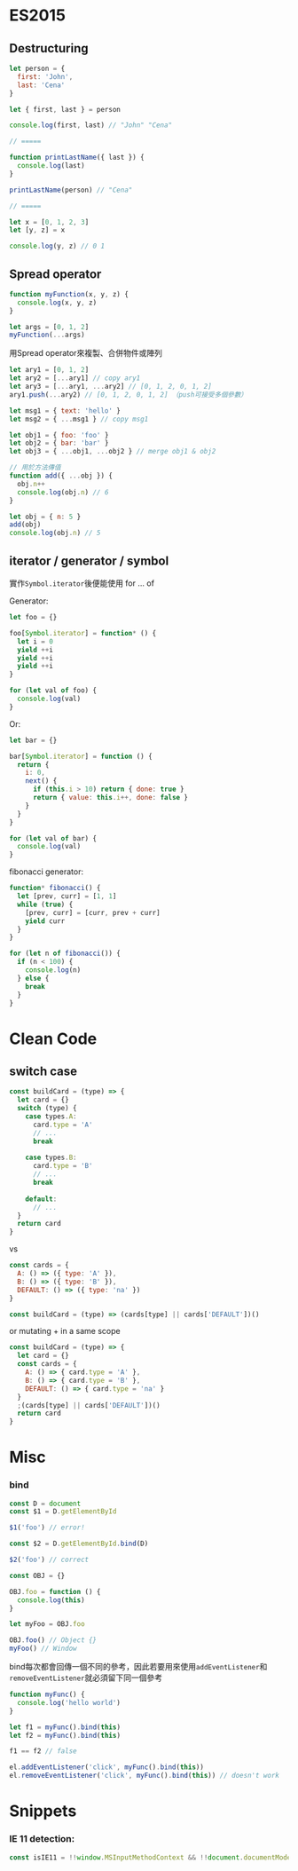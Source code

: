 # ES2015

## Destructuring

```js
let person = {
  first: 'John',
  last: 'Cena'
}

let { first, last } = person

console.log(first, last) // "John" "Cena" 

// =====

function printLastName({ last }) {
  console.log(last)
}

printLastName(person) // "Cena"

// =====

let x = [0, 1, 2, 3]
let [y, z] = x

console.log(y, z) // 0 1

```

## Spread operator

```js
function myFunction(x, y, z) {
  console.log(x, y, z)
}

let args = [0, 1, 2]
myFunction(...args)

```

用Spread operator來複製、合併物件或陣列

```js
let ary1 = [0, 1, 2]
let ary2 = [...ary1] // copy ary1
let ary3 = [...ary1, ...ary2] // [0, 1, 2, 0, 1, 2]
ary1.push(...ary2) // [0, 1, 2, 0, 1, 2] （push可接受多個參數）

let msg1 = { text: 'hello' }
let msg2 = { ...msg1 } // copy msg1

let obj1 = { foo: 'foo' }
let obj2 = { bar: 'bar' }
let obj3 = { ...obj1, ...obj2 } // merge obj1 & obj2

// 用於方法傳值
function add({ ...obj }) {
  obj.n++
  console.log(obj.n) // 6
}

let obj = { n: 5 }
add(obj)
console.log(obj.n) // 5

```

## iterator / generator / symbol

實作`Symbol.iterator`後便能使用 for ... of

Generator: 
```js
let foo = {}

foo[Symbol.iterator] = function* () {
  let i = 0
  yield ++i
  yield ++i
  yield ++i
}

for (let val of foo) {
  console.log(val)
}
```

Or: 
```js
let bar = {}

bar[Symbol.iterator] = function () {
  return {
    i: 0,
    next() {
      if (this.i > 10) return { done: true }
      return { value: this.i++, done: false }
    }
  }
}

for (let val of bar) {
  console.log(val)
}
```

fibonacci generator: 
```js
function* fibonacci() {
  let [prev, curr] = [1, 1]
  while (true) {
    [prev, curr] = [curr, prev + curr]
    yield curr
  }
}

for (let n of fibonacci()) {
  if (n < 100) {
    console.log(n)
  } else {
    break
  }
}
```

# Clean Code

## switch case

```js
const buildCard = (type) => {
  let card = {}
  switch (type) {
    case types.A:
      card.type = 'A'
      // ...
      break
     
    case types.B:
      card.type = 'B'
      // ...
      break
     
    default:
      // ...
  }
  return card
}
```

vs

```js
const cards = {
  A: () => ({ type: 'A' }),
  B: () => ({ type: 'B' }),
  DEFAULT: () => ({ type: 'na' })
}

const buildCard = (type) => (cards[type] || cards['DEFAULT'])()
```

or mutating + in a same scope

```js
const buildCard = (type) => {
  let card = {}
  const cards = {
    A: () => { card.type = 'A' },
    B: () => { card.type = 'B' },
    DEFAULT: () => { card.type = 'na' }
  }
  ;(cards[type] || cards['DEFAULT'])()
  return card
}
```

# Misc

### bind

```js
const D = document
const $1 = D.getElementById

$1('foo') // error!

const $2 = D.getElementById.bind(D)

$2('foo') // correct
```

```js
const OBJ = {}

OBJ.foo = function () {
  console.log(this)
}

let myFoo = OBJ.foo

OBJ.foo() // Object {}
myFoo() // Window
```

bind每次都會回傳一個不同的參考，因此若要用來使用`addEventListener`和`removeEventListener`就必須留下同一個參考
```js
function myFunc() {
  console.log('hello world')
}

let f1 = myFunc().bind(this)
let f2 = myFunc().bind(this)

f1 == f2 // false

el.addEventListener('click', myFunc().bind(this))
el.removeEventListener('click', myFunc().bind(this)) // doesn't work

```

# Snippets

### IE 11 detection:
```js
const isIE11 = !!window.MSInputMethodContext && !!document.documentMode
```
